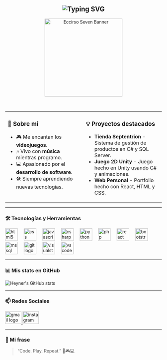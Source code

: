 
<h2 align="center">
  <img src="https://readme-typing-svg.herokuapp.com?font=Fira+Code&size=28&duration=3000&pause=1000&color=00C0FF&center=true&vCenter=true&width=500&lines=👋+Hola%2C+soy+Heyner+Centeno;💻+Apasionado+del+Desarrollo;🎮+Amante+de+los+Videojuegos;🎶+La+Música+es+mi+Energía" alt="Typing SVG" />
</h2>

<!-- Banner GIF animado estilo Eccirso Seven -->
<p align="center">
  <img src="https://media1.tenor.com/m/-c1NEb8YpckAAAAC/scissor-seven-wu-liuqi.gif" alt="Eccirso Seven Banner" width="250" />
</p>

<br clear="both">



<table>
  <tr>
    <td valign="top" width="50%">
      <h3>🚀 Sobre mí</h3>
      <ul>
        <li>🎮 Me encantan los <strong>videojuegos</strong>.</li>
        <li>🎶 Vivo con <strong>música</strong> mientras programo.</li>
        <li>💻 Apasionado por el <strong>desarrollo de software</strong>.</li>
        <li>🛠️ Siempre aprendiendo nuevas tecnologías.</li>
      </ul>
    </td>
    <td valign="top" width="50%">
      <h3>💡 Proyectos destacados</h3>
      <ul>
        <li><strong>Tienda Septentrion</strong> - Sistema de gestión de productos en C# y SQL Server.</li>
        <li><strong>Juego 2D Unity</strong> - Juego hecho en Unity usando C# y animaciones.</li>
        <li><strong>Web Personal</strong> - Portfolio hecho con React, HTML y CSS.</li>
      </ul>
    </td>
  </tr>
</table>



---

### 🛠️ Tecnologías y Herramientas  

<div align="left">
  <img src="https://cdn.jsdelivr.net/gh/devicons/devicon/icons/html5/html5-original.svg" height="40" alt="html5 logo"  />
  <img width="12" />
  <img src="https://cdn.jsdelivr.net/gh/devicons/devicon/icons/css3/css3-original.svg" height="40" alt="css logo"  />
  <img width="12" />
  <img src="https://cdn.jsdelivr.net/gh/devicons/devicon/icons/javascript/javascript-original.svg" height="40" alt="javascript logo"  />
  <img width="12" />
  <img src="https://cdn.jsdelivr.net/gh/devicons/devicon/icons/csharp/csharp-original.svg" height="40" alt="csharp logo"  />
  <img width="12" />
  <img src="https://cdn.jsdelivr.net/gh/devicons/devicon/icons/python/python-original.svg" height="40" alt="python logo"  />
  <img width="12" />
  <img src="https://cdn.jsdelivr.net/gh/devicons/devicon/icons/php/php-original.svg" height="40" alt="php logo"  />
  <img width="12" />
  <img src="https://cdn.jsdelivr.net/gh/devicons/devicon/icons/react/react-original.svg" height="40" alt="react logo"  />
  <img width="12" />
  <img src="https://cdn.jsdelivr.net/gh/devicons/devicon/icons/bootstrap/bootstrap-original.svg" height="40" alt="bootstrap logo"  />
  <img width="12" />
  <img src="https://cdn.jsdelivr.net/gh/devicons/devicon/icons/microsoftsqlserver/microsoftsqlserver-plain.svg" height="40" alt="mssql logo"  />
  <img width="12" />
  <img src="https://cdn.jsdelivr.net/gh/devicons/devicon/icons/git/git-original.svg" height="40" alt="git logo"  />
  <img width="12" />
  <img src="https://cdn.jsdelivr.net/gh/devicons/devicon/icons/visualstudio/visualstudio-plain.svg" height="40" alt="visualstudio logo"  />
  <img width="12" />
  <img src="https://cdn.jsdelivr.net/gh/devicons/devicon/icons/vscode/vscode-original.svg" height="40" alt="vscode logo"  />
</div>

---

### 📊 Mis stats en GitHub
![Heyner's GitHub stats](https://github-readme-stats.vercel.app/api?username=centeno2&show_icons=true&theme=radical)


---

### 📫 Redes Sociales
<div align="left">
  <a href="mailto:heynercenteno26@gmail.com">
    <img src="https://raw.githubusercontent.com/maurodesouza/profile-readme-generator/master/src/assets/icons/social/gmail/default.svg" width="52" height="40" alt="gmail logo"  />
  </a>
  <a href="https://instagram.com/centeno.ske" target="_blank">
    <img src="https://raw.githubusercontent.com/maurodesouza/profile-readme-generator/master/src/assets/icons/social/instagram/default.svg" width="52" height="40" alt="instagram logo"  />
  </a>
</div>

---

### 💬 Mi frase
> “Code. Play. Repeat.” 🚀🎮💻
